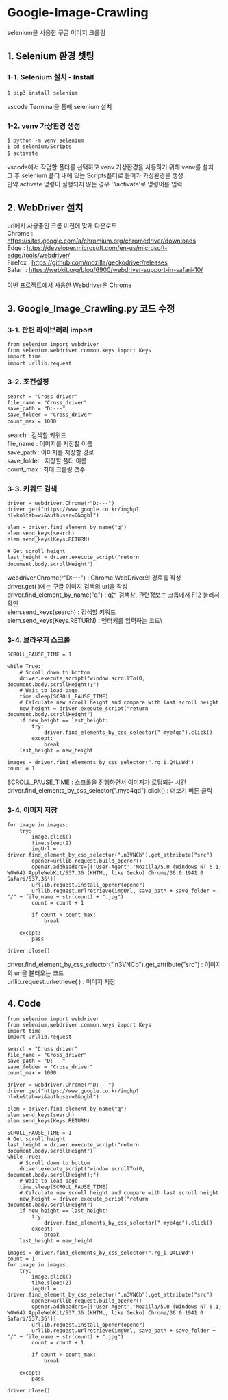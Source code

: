 # Google-Image-Crawling
selenium을 사용한 구글 이미지 크롤링

## 1. Selenium 환경 셋팅
### 1-1. Selenium 설치 - Install
<pre>
<code>$ pip3 install selenium</code> 
</pre>
vscode Terminal을 통해 selenium 설치

### 1-2. venv 가상환경 생성
<pre>
<code>$ python -m venv selenium
$ cd selenium/Scripts
$ activate</code> 
</pre>
vscode에서 작업할 폴더를 선택하고 venv 가상환경을 사용하기 위해 venv를 설치\
그 후 selenium 폴더 내에 있는 Scripts폴더로 들어가 가상환경을 생성\
만약 activate 명령이 실행되지 않는 경우 '.\activate'로 명령어를 입력

## 2. WebDriver 설치
url에서 사용중인 크롬 버전에 맞게 다운로드\
Chrome : https://sites.google.com/a/chromium.org/chromedriver/downloads \
Edge : https://developer.microsoft.com/en-us/microsoft-edge/tools/webdriver/ \
Firefox : https://github.com/mozilla/geckodriver/releases \
Safari : https://webkit.org/blog/6900/webdriver-support-in-safari-10/ \
\
이번 프로젝트에서 사용한 Webdriver은 Chrome 

## 3. Google_Image_Crawling.py 코드 수정
### 3-1. 관련 라이브러리 import
<pre>
<code>from selenium import webdriver
from selenium.webdriver.common.keys import Keys
import time
import urllib.request</code> 
</pre>

### 3-2. 조건설정
<pre>
<code>search = "Cross driver"
file_name = "Cross_driver"
save_path = "D:---"
save_folder = "Cross_driver"
count_max = 1000</code> 
</pre>
search : 검색할 키워드\
file_name : 이미지를 저장할 이름\
save_path : 이미지를 저장할 경로\
save_folder : 저장할 폴더 이름\
count_max : 최대 크롤링 갯수

### 3-3. 키워드 검색
<pre>
<code>driver = webdriver.Chrome(r"D:---")
driver.get("https://www.google.co.kr/imghp?hl=ko&tab=wi&authuser=0&ogbl")

elem = driver.find_element_by_name("q")
elem.send_keys(search)
elem.send_keys(Keys.RETURN)

# Get scroll height
last_height = driver.execute_script("return document.body.scrollHeight")</code> 
</pre>
webdriver.Chrome(r"D:---") : Chrome WebDriver의 경로를 작성\
driver.get( )에는 구글 이미지 검색의 url을 작성\
driver.find_element_by_name("q") : q는 검색창, 관련정보는 크롭에서 F12 눌러서 확인\
elem.send_keys(search) : 검색할 키워드\
elem.send_keys(Keys.RETURN) : 엔터키를 입력하는 코드\

### 3-4. 브라우저 스크롤
<pre>
<code>SCROLL_PAUSE_TIME = 1

while True:
    # Scroll down to bottom
    driver.execute_script("window.scrollTo(0, document.body.scrollHeight);")
    # Wait to load page
    time.sleep(SCROLL_PAUSE_TIME)
    # Calculate new scroll height and compare with last scroll height
    new_height = driver.execute_script("return document.body.scrollHeight")
    if new_height == last_height:
        try:
            driver.find_elements_by_css_selector(".mye4qd").click()
        except:
            break
    last_height = new_height

images = driver.find_elements_by_css_selector(".rg_i.Q4LuWd")
count = 1</code>
</pre>
SCROLL_PAUSE_TIME : 스크롤을 진행하면서 이미지가 로딩되는 시간\
driver.find_elements_by_css_selector(".mye4qd").click() : 더보기 버튼 클릭



### 3-4. 이미지 저장
<pre>
<code>for image in images:
    try:
        image.click()
        time.sleep(2)
        imgUrl = driver.find_element_by_css_selector(".n3VNCb").get_attribute("src")
        opener=urllib.request.build_opener()
        opener.addheaders=[('User-Agent','Mozilla/5.0 (Windows NT 6.1; WOW64) AppleWebKit/537.36 (KHTML, like Gecko) Chrome/36.0.1941.0 Safari/537.36')]
        urllib.request.install_opener(opener)
        urllib.request.urlretrieve(imgUrl, save_path + save_folder + "/" + file_name + str(count) + ".jpg")
        count = count + 1

        if count > count_max:
            break

    except:
        pass

driver.close()</code>
</pre>
driver.find_element_by_css_selector(".n3VNCb").get_attribute("src") : 이미지의 url을 뷸러오는 코드\
urllib.request.urlretrieve( ) : 이미지 저장


## 4. Code
<pre>
<code>from selenium import webdriver
from selenium.webdriver.common.keys import Keys
import time
import urllib.request

search = "Cross driver"
file_name = "Cross_driver"
save_path = "D:---"
save_folder = "Cross_driver"
count_max = 1000

driver = webdriver.Chrome(r"D:---")
driver.get("https://www.google.co.kr/imghp?hl=ko&tab=wi&authuser=0&ogbl")

elem = driver.find_element_by_name("q")
elem.send_keys(search)
elem.send_keys(Keys.RETURN)

SCROLL_PAUSE_TIME = 1
# Get scroll height
last_height = driver.execute_script("return document.body.scrollHeight")
while True:
    # Scroll down to bottom
    driver.execute_script("window.scrollTo(0, document.body.scrollHeight);")
    # Wait to load page
    time.sleep(SCROLL_PAUSE_TIME)
    # Calculate new scroll height and compare with last scroll height
    new_height = driver.execute_script("return document.body.scrollHeight")
    if new_height == last_height:
        try:
            driver.find_elements_by_css_selector(".mye4qd").click()
        except:
            break
    last_height = new_height

images = driver.find_elements_by_css_selector(".rg_i.Q4LuWd")
count = 1
for image in images:
    try:
        image.click()
        time.sleep(2)
        imgUrl = driver.find_element_by_css_selector(".n3VNCb").get_attribute("src")
        opener=urllib.request.build_opener()
        opener.addheaders=[('User-Agent','Mozilla/5.0 (Windows NT 6.1; WOW64) AppleWebKit/537.36 (KHTML, like Gecko) Chrome/36.0.1941.0 Safari/537.36')]
        urllib.request.install_opener(opener)
        urllib.request.urlretrieve(imgUrl, save_path + save_folder + "/" + file_name + str(count) + ".jpg")
        count = count + 1

        if count > count_max:
            break

    except:
        pass

driver.close()
</code>
</pre>
